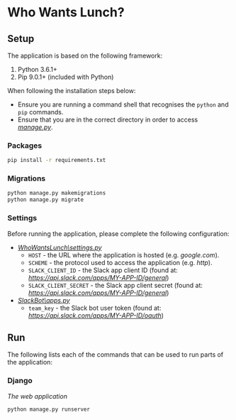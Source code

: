 # Who Wants Lunch?

## Setup
The application is based on the following framework:
1. Python 3.6.1+
2. Pip 9.0.1+ (included with Python)

When following the installation steps below:
- Ensure you are running a command shell that recognises the `python` and `pip` commands.
- Ensure that you are in the correct directory in order to access [*manage.py*](WhoWantsLunch/manage.py).

### Packages
```sh
pip install -r requirements.txt
```

### Migrations
```sh
python manage.py makemigrations
python manage.py migrate
```

### Settings
Before running the application, please complete the following configuration:
- [*WhoWantsLunch\settings.py*](WhoWantsLunch\WhoWantsLunch\settings.py)
    - `HOST` - the URL where the application is hosted (e.g. *google.com*).
    - `SCHEME` - the protocol used to access the application (e.g. *http*).
    - `SLACK_CLIENT_ID` - the Slack app client ID (found at: *https://api.slack.com/apps/MY-APP-ID/general*)
    - `SLACK_CLIENT_SECRET` - the Slack app client secret (found at: *https://api.slack.com/apps/MY-APP-ID/general*)
- [*SlackBot\apps.py*](WhoWantsLunch\SlackBot\apps.py)
    - `team_key` - the Slack bot user token (found at: *https://api.slack.com/apps/MY-APP-ID/oauth*)

## Run
The following lists each of the commands that can be used to run parts of the application:

### Django
*The web application*
```sh
python manage.py runserver
```